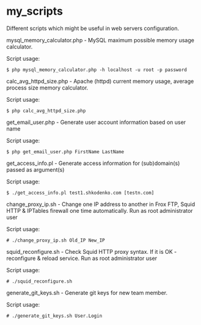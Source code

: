 # my_scripts

Different scripts which might be useful in web servers configuration.


mysql_memory_calculator.php - MySQL maximum possible memory usage calculator.

Script usage:

```
$ php mysql_memory_calculator.php -h localhost -u root -p password
```


calc_avg_httpd_size.php - Apache (httpd) current memory usage, average process size memory calculator.

Script usage:

```
$ php calc_avg_httpd_size.php
```

get_email_user.php - Generate user account information based on user name

Script usage:

```
$ php get_email_user.php FirstName LastName
```

get_access_info.pl - Generate access information for (sub)domain(s) passed as argument(s)

Script usage:

```
$ ./get_access_info.pl test1.shkodenko.com [testn.com]
```

change_proxy_ip.sh - Change one IP address to another in Frox FTP, Squid HTTP & IPTables firewall one time automatically. Run as root administrator user

Script usage:

```
# ./change_proxy_ip.sh Old_IP New_IP
```

squid_reconfigure.sh - Check Squid HTTP proxy syntax. If it is OK - reconfigure & reload service. Run as root administrator user

Script usage:

```
# ./squid_reconfigure.sh
```

generate_git_keys.sh - Generate git keys for new team member.

Script usage:

```
# ./generate_git_keys.sh User.Login
```
